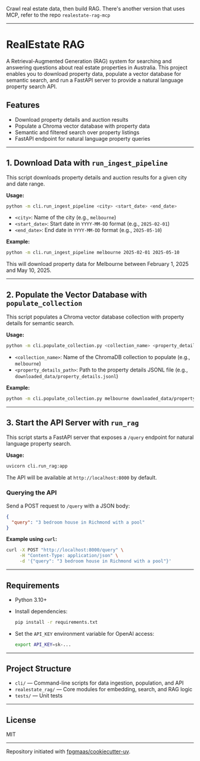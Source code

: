 Crawl real estate data, then build RAG. There's another version that uses MCP, refer to the repo `realestate-rag-mcp`

---

# RealEstate RAG

A Retrieval-Augmented Generation (RAG) system for searching and answering questions about real estate properties in Australia. This project enables you to download property data, populate a vector database for semantic search, and run a FastAPI server to provide a natural language property search API.

## Features

- Download property details and auction results
- Populate a Chroma vector database with property data
- Semantic and filtered search over property listings
- FastAPI endpoint for natural language property queries

---

## 1. Download Data with `run_ingest_pipeline`

This script downloads property details and auction results for a given city and date range.

**Usage:**

```sh
python -m cli.run_ingest_pipeline <city> <start_date> <end_date>
```

- `<city>`: Name of the city (e.g., `melbourne`)
- `<start_date>`: Start date in `YYYY-MM-DD` format (e.g., `2025-02-01`)
- `<end_date>`: End date in `YYYY-MM-DD` format (e.g., `2025-05-10`)

**Example:**

```sh
python -m cli.run_ingest_pipeline melbourne 2025-02-01 2025-05-10
```

This will download property data for Melbourne between February 1, 2025 and May 10, 2025.

---

## 2. Populate the Vector Database with `populate_collection`

This script populates a Chroma vector database collection with property details for semantic search.

**Usage:**

```sh
python -m cli.populate_collection.py <collection_name> <property_details_path>
```

- `<collection_name>`: Name of the ChromaDB collection to populate (e.g., `melbourne`)
- `<property_details_path>`: Path to the property details JSONL file (e.g., `downloaded_data/property_details.jsonl`)

**Example:**

```sh
python -m cli.populate_collection.py melbourne downloaded_data/property_details.jsonl
```

---

## 3. Start the API Server with `run_rag`

This script starts a FastAPI server that exposes a `/query` endpoint for natural language property search.

**Usage:**

```sh
uvicorn cli.run_rag:app
```

The API will be available at `http://localhost:8000` by default.

### Querying the API

Send a POST request to `/query` with a JSON body:

```json
{
  "query": "3 bedroom house in Richmond with a pool"
}
```

**Example using `curl`:**

```sh
curl -X POST "http://localhost:8000/query" \
     -H "Content-Type: application/json" \
     -d '{"query": "3 bedroom house in Richmond with a pool"}'
```

---

## Requirements

- Python 3.10+
- Install dependencies:

  ```sh
  pip install -r requirements.txt
  ```

- Set the `API_KEY` environment variable for OpenAI access:

  ```sh
  export API_KEY=sk-...
  ```

---

## Project Structure

- `cli/` — Command-line scripts for data ingestion, population, and API
- `realestate_rag/` — Core modules for embedding, search, and RAG logic
- `tests/` — Unit tests

---

## License

MIT

---

Repository initiated with [fpgmaas/cookiecutter-uv](https://github.com/fpgmaas/cookiecutter-uv).
